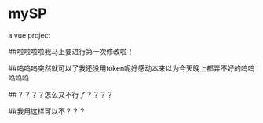 # mySP
a vue project

##啦啦啦啦我马上要进行第一次修改啦！

##呜呜呜突然就可以了我还没用token呢好感动本来以为今天晚上都弄不好的呜呜呜呜呜

##？？？？怎么又不行了？？？？

##我用这样可以不？？？